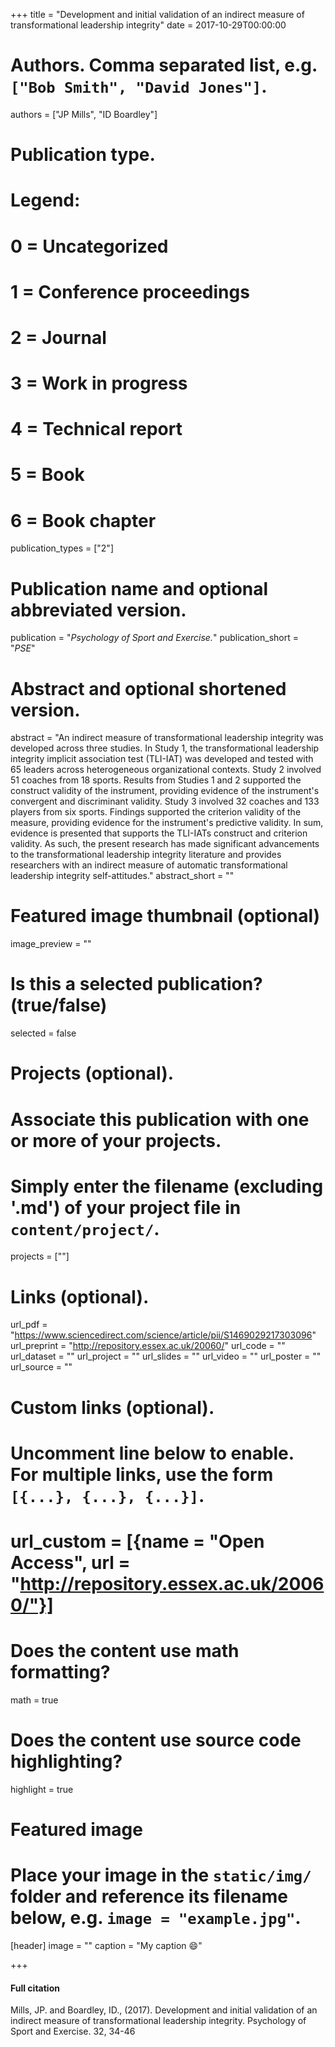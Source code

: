 +++
title = "Development and initial validation of an indirect measure of transformational leadership integrity"
date = 2017-10-29T00:00:00

# Authors. Comma separated list, e.g. `["Bob Smith", "David Jones"]`.
authors = ["JP Mills", "ID Boardley"]

# Publication type.
# Legend:
# 0 = Uncategorized
# 1 = Conference proceedings
# 2 = Journal
# 3 = Work in progress
# 4 = Technical report
# 5 = Book
# 6 = Book chapter
publication_types = ["2"]

# Publication name and optional abbreviated version.
publication = "*Psychology of Sport and Exercise.*"
publication_short = "*PSE*"

# Abstract and optional shortened version.
abstract = "An indirect measure of transformational leadership integrity was developed across three studies. In Study 1, the transformational leadership integrity implicit association test (TLI-IAT) was developed and tested with 65 leaders across heterogeneous organizational contexts. Study 2 involved 51 coaches from 18 sports. Results from Studies 1 and 2 supported the construct validity of the instrument, providing evidence of the instrument's convergent and discriminant validity. Study 3 involved 32 coaches and 133 players from six sports. Findings supported the criterion validity of the measure, providing evidence for the instrument's predictive validity. In sum, evidence is presented that supports the TLI-IATs construct and criterion validity. As such, the present research has made significant advancements to the transformational leadership integrity literature and provides researchers with an indirect measure of automatic transformational leadership integrity self-attitudes."
abstract_short = ""

# Featured image thumbnail (optional)
image_preview = ""

# Is this a selected publication? (true/false)
selected = false

# Projects (optional).
#   Associate this publication with one or more of your projects.
#   Simply enter the filename (excluding '.md') of your project file in `content/project/`.
   projects = [""]

# Links (optional).
url_pdf = "https://www.sciencedirect.com/science/article/pii/S1469029217303096"
url_preprint = "http://repository.essex.ac.uk/20060/"
url_code = ""
url_dataset = ""
url_project = ""
url_slides = ""
url_video = ""
url_poster = ""
url_source = ""

# Custom links (optional).
#   Uncomment line below to enable. For multiple links, use the form `[{...}, {...}, {...}]`.
#   url_custom = [{name = "Open Access", url = "http://repository.essex.ac.uk/20060/"}]

# Does the content use math formatting?
math = true

# Does the content use source code highlighting?
highlight = true

# Featured image
# Place your image in the `static/img/` folder and reference its filename below, e.g. `image = "example.jpg"`.
[header]
image = ""
caption = "My caption :smile:"

+++

#### Full citation
Mills, JP. and Boardley, ID., (2017). Development and initial validation of an indirect measure of transformational leadership integrity. Psychology of Sport and Exercise. 32, 34-46

